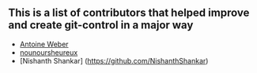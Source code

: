 ## This is a list of contributors that helped improve and create git-control in a major way
- [Antoine Weber](https://github.com/TwanoO67)
- [nounoursheureux](https://github.com/nounoursheureux)
- [Nishanth Shankar] (https://github.com/NishanthShankar)
